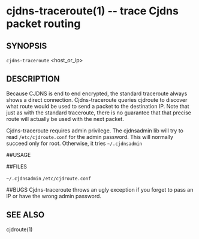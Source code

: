 cjdns-traceroute(1) -- trace Cjdns packet routing
=============================================

## SYNOPSIS

`cjdns-traceroute` <host_or_ip>

## DESCRIPTION

Because CJDNS is end to end encrypted, the standard traceroute always
shows a direct connection.  Cjdns-traceroute queries cjdroute to discover
what route would be used to send a packet to the destination IP.
Note that just as with the standard traceroute, there is no guarantee
that that precise route will actually be used with the next packet.

Cjdns-traceroute requires admin privilege.  The cjdnsadmin lib will 
try to read `/etc/cjdroute.conf` for the admin password.  This will 
normally succeed only for root.  Otherwise, it tries `~/.cjdnsadmin`

##USAGE

##FILES

`~/.cjdnsadmin`
`/etc/cjdroute.conf`

##BUGS
Cjdns-traceroute throws an ugly exception if you forget
to pass an IP or have the wrong admin password.

## SEE ALSO

cjdroute(1)
